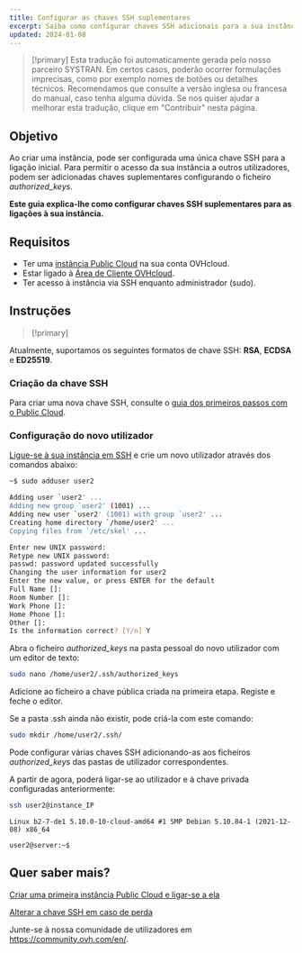 ```yaml
---
title: Configurar as chaves SSH suplementares
excerpt: Saiba como configurar chaves SSH adicionais para a sua instância Public Cloud
updated: 2024-01-08
---
```


> [!primary]
> Esta tradução foi automaticamente gerada pelo nosso parceiro SYSTRAN. Em certos casos, poderão ocorrer formulações imprecisas, como por exemplo nomes de botões ou detalhes técnicos. Recomendamos que consulte a versão inglesa ou francesa do manual, caso tenha alguma dúvida. Se nos quiser ajudar a melhorar esta tradução, clique em "Contribuir" nesta página.
>

## Objetivo
 
Ao criar uma instância, pode ser configurada uma única chave SSH para a ligação inicial. Para permitir o acesso da sua instância a outros utilizadores, podem ser adicionadas chaves suplementares configurando o ficheiro *authorized_keys*.

**Este guia explica-lhe como configurar chaves SSH suplementares para as ligações à sua instância.**

## Requisitos

- Ter uma [instância Public Cloud](https://www.ovhcloud.com/pt/public-cloud/) na sua conta OVHcloud.
- Estar ligado à [Área de Cliente OVHcloud](/links/manager).
- Ter acesso à instância via SSH enquanto administrador (sudo).

## Instruções

> [!primary]
>
Atualmente, suportamos os seguintes formatos de chave SSH: **RSA**, **ECDSA** e **ED25519**.
>

### Criação da chave SSH

Para criar uma nova chave SSH, consulte o [guia dos primeiros passos com o Public Cloud](/pages/public_cloud/compute/public-cloud-first-steps).

### Configuração do novo utilizador

[Ligue-se à sua instância em SSH](/pages/public_cloud/compute/public-cloud-first-steps#connect-to-instance) e crie um novo utilizador através dos comandos abaixo:

```bash
~$ sudo adduser user2

Adding user `user2' ...
Adding new group `user2' (1001) ...
Adding new user `user2' (1001) with group `user2' ...
Creating home directory `/home/user2' ...
Copying files from `/etc/skel' ...

Enter new UNIX password:
Retype new UNIX password:
passwd: password updated successfully
Changing the user information for user2
Enter the new value, or press ENTER for the default
Full Name []:
Room Number []:
Work Phone []:
Home Phone []:
Other []:
Is the information correct? [Y/n] Y
```

Abra o ficheiro *authorized_keys* na pasta pessoal do novo utilizador com um editor de texto:

```bash
sudo nano /home/user2/.ssh/authorized_keys
```

Adicione ao ficheiro a chave pública criada na primeira etapa. Registe e feche o editor.

Se a pasta .ssh ainda não existir, pode criá-la com este comando:

```bash
sudo mkdir /home/user2/.ssh/
```

Pode configurar várias chaves SSH adicionando-as aos ficheiros *authorized_keys* das pastas de utilizador correspondentes.

A partir de agora, poderá ligar-se ao utilizador e à chave privada configuradas anteriormente:

```bash
ssh user2@instance_IP
```
```console
Linux b2-7-de1 5.10.0-10-cloud-amd64 #1 SMP Debian 5.10.84-1 (2021-12-08) x86_64

user2@server:~$
```

## Quer saber mais?

[Criar uma primeira instância Public Cloud e ligar-se a ela](/pages/public_cloud/compute/public-cloud-first-steps)

[Alterar a chave SSH em caso de perda](/pages/public_cloud/compute/replacing_lost_ssh_key)

Junte-se à nossa comunidade de utilizadores em <https://community.ovh.com/en/>.

